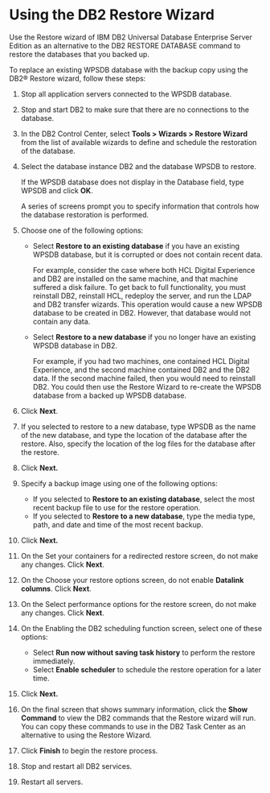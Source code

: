 # Using the DB2 Restore Wizard

Use the Restore wizard of IBM DB2 Universal Database Enterprise Server Edition as an alternative to the DB2 RESTORE DATABASE command to restore the databases that you backed up.

To replace an existing WPSDB database with the backup copy using the DB2® Restore wizard, follow these steps:

1.  Stop all application servers connected to the WPSDB database.

2.  Stop and start DB2 to make sure that there are no connections to the database.

3.  In the DB2 Control Center, select **Tools > Wizards > Restore Wizard** from the list of available wizards to define and schedule the restoration of the database.

4.  Select the database instance DB2 and the database WPSDB to restore.

    If the WPSDB database does not display in the Database field, type WPSDB and click **OK**.

    A series of screens prompt you to specify information that controls how the database restoration is performed.

5.  Choose one of the following options:

    -   Select **Restore to an existing database** if you have an existing WPSDB database, but it is corrupted or does not contain recent data.

        For example, consider the case where both HCL Digital Experience and DB2 are installed on the same machine, and that machine suffered a disk failure. To get back to full functionality, you must reinstall DB2, reinstall HCL, redeploy the server, and run the LDAP and DB2 transfer wizards. This operation would cause a new WPSDB database to be created in DB2. However, that database would not contain any data.

    -   Select **Restore to a new database** if you no longer have an existing WPSDB database in DB2.

        For example, if you had two machines, one contained HCL Digital Experience, and the second machine contained DB2 and the DB2 data. If the second machine failed, then you would need to reinstall DB2. You could then use the Restore Wizard to re-create the WPSDB database from a backed up WPSDB database.

6.  Click **Next**.

7.  If you selected to restore to a new database, type WPSDB as the name of the new database, and type the location of the database after the restore. Also, specify the location of the log files for the database after the restore.

8.  Click **Next.**

9.  Specify a backup image using one of the following options:

    -   If you selected to **Restore to an existing database**, select the most recent backup file to use for the restore operation.
    -   If you selected to **Restore to a new database**, type the media type, path, and date and time of the most recent backup.

10. Click **Next.**

11. On the Set your containers for a redirected restore screen, do not make any changes. Click **Next**.

12. On the Choose your restore options screen, do not enable **Datalink columns**. Click **Next**.

13. On the Select performance options for the restore screen, do not make any changes. Click **Next**.

14. On the Enabling the DB2 scheduling function screen, select one of these options:

    -   Select **Run now without saving task history** to perform the restore immediately.
    -   Select **Enable scheduler** to schedule the restore operation for a later time.
    
15. Click **Next.**

16. On the final screen that shows summary information, click the **Show Command** to view the DB2 commands that the Restore wizard will run. You can copy these commands to use in the DB2 Task Center as an alternative to using the Restore Wizard.

17. Click **Finish** to begin the restore process.

18. Stop and restart all DB2 services.

19. Restart all servers.



